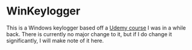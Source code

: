 # WinKeylogger
This is a Windows keylogger based off a [Udemy course](https://www.udemy.com/course/how-to-create-an-advanced-keylogger-from-scratch-for-windows/) I was in a while back.  There is currently no major change to it, but if I do change it significantly, I will make note of it here.
